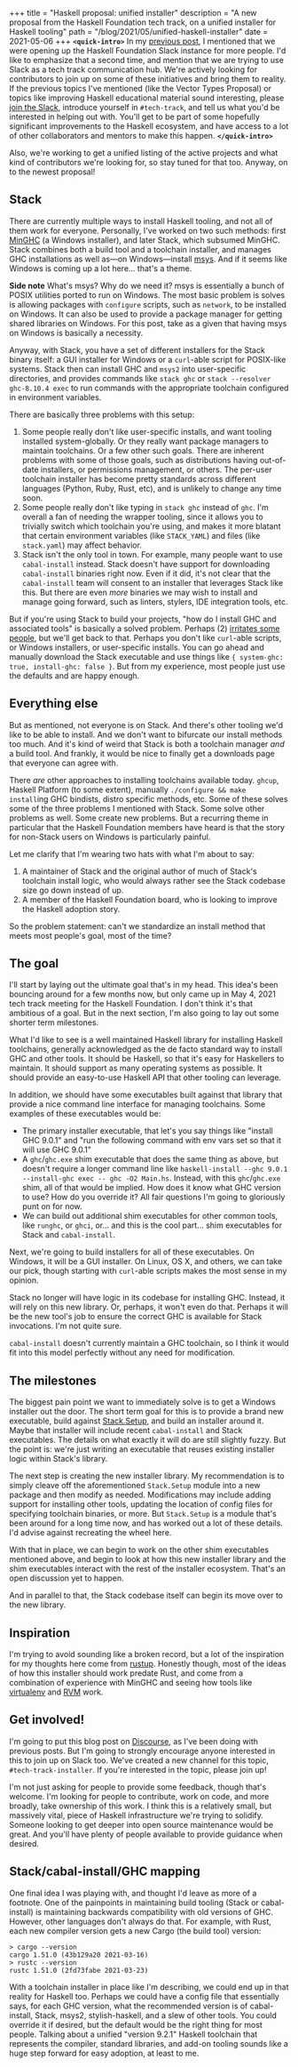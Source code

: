+++
title = "Haskell proposal: unified installer"
description = "A new proposal from the Haskell Foundation tech track, on a unified installer for Haskell tooling"
path = "/blog/2021/05/unified-haskell-installer"
date = 2021-05-06
+++
**`<quick-intro>`** In my [previous post](@/blog/haskell-foundation-board-meeting-minutes-april-8.md), I mentioned that we were opening up the Haskell Foundation Slack instance for more people. I'd like to emphasize that a second time, and mention that we are trying to use Slack as a tech track communication hub. We're actively looking for contributors to join up on some of these initiatives and bring them to reality. If the previous topics I've mentioned (like the Vector Types Proposal) or topics like improving Haskell educational material sound interesting, please [join the Slack](https://join.slack.com/t/haskell-foundation/shared_invite/zt-mjh76fw0-CEjg2NbyVE8rVQDvR~0F4A), introduce yourself in `#tech-track`, and tell us what you'd be interested in helping out with. You'll get to be part of some hopefully significant improvements to the Haskell ecosystem, and have access to a lot of other collaborators and mentors to make this happen. **`</quick-intro>`**

Also, we're working to get a unified listing of the active projects and what kind of contributors we're looking for, so stay tuned for that too. Anyway, on to the newest proposal!

## Stack

There are currently multiple ways to install Haskell tooling, and not all of them work for everyone. Personally, I've worked on two such methods: first [MinGHC](https://github.com/fpco/minghc) (a Windows installer), and later Stack, which subsumed MinGHC. Stack combines both a build tool and a toolchain installer, and manages GHC installations as well as&mdash;on Windows&mdash;install [msys](https://www.msys2.org/). And if it seems like Windows is coming up a lot here... that's a theme.

__Side note__ What's msys? Why do we need it? msys is essentially a bunch of POSIX utilities ported to run on Windows. The most basic problem is solves is allowing packages with `configure` scripts, such as `network`, to be installed on Windows. It can also be used to provide a package manager for getting shared libraries on Windows. For this post, take as a given that having msys on Windows is basically a necessity.

Anyway, with Stack, you have a set of different installers for the Stack binary itself: a GUI installer for Windows or a `curl`-able script for POSIX-like systems. Stack then can install GHC and `msys2` into user-specific directories, and provides commands like `stack ghc` or `stack --resolver ghc-8.10.4 exec` to run commands with the appropriate toolchain configured in environment variables.

There are basically three problems with this setup:

1. Some people really don't like user-specific installs, and want tooling installed system-globally. Or they really want package managers to maintain toolchains. Or a few other such goals. There are inherent problems with some of those goals, such as distributions having out-of-date installers, or permissions management, or others. The per-user toolchain installer has become pretty standards across different languages (Python, Ruby, Rust, etc), and is unlikely to change any time soon.
2. Some people really don't like typing in `stack ghc` instead of `ghc`. I'm overall a fan of needing the wrapper tooling, since it allows you to trivially switch which toolchain you're using, and makes it more blatant that certain environment variables (like `STACK_YAML`) and files (like `stack.yaml`) may affect behavior.
3. Stack isn't the only tool in town. For example, many people want to use `cabal-install` instead. Stack doesn't have support for downloading `cabal-install` binaries right now. Even if it did, it's not clear that the `cabal-install` team will consent to an installer that leverages Stack like this. But there are even _more_ binaries we may wish to install and manage going forward, such as linters, stylers, IDE integration tools, etc.

But if you're using Stack to build your projects, "how do I install GHC and associated tools" is basically a solved problem. Perhaps (2) [irritates some people](https://github.com/commercialhaskell/stack/issues/5515), but we'll get back to that. Perhaps you don't like `curl`-able scripts, or Windows installers, or user-specific installs. You can go ahead and manually download the Stack executable and use things like `{ system-ghc: true, install-ghc: false }`. But from my experience, most people just use the defaults and are happy enough.

## Everything else

But as mentioned, not everyone is on Stack. And there's other tooling we'd like to be able to install. And we don't want to bifurcate our install methods too much. And it's kind of weird that Stack is both a toolchain manager _and_ a build tool. And frankly, it would be nice to finally get a downloads page that everyone can agree with.

There _are_ other approaches to installing toolchains available today. `ghcup`, Haskell Platform (to some extent), manually `./configure && make install`ing GHC bindists, distro specific methods, etc. Some of these solves some of the three problems I mentioned with Stack. Some solve other problems as well. Some create new problems. But a recurring theme in particular that the Haskell Foundation members have heard is that the story for non-Stack users on Windows is particularly painful.

Let me clarify that I'm wearing two hats with what I'm about to say:

1. A maintainer of Stack and the original author of much of Stack's toolchain install logic, who would always rather see the Stack codebase size go down instead of up.
2. A member of the Haskell Foundation board, who is looking to improve the Haskell adoption story.

So the problem statement: can't we standardize an install method that meets most people's goal, most of the time?

## The goal

I'll start by laying out the ultimate goal that's in my head. This idea's been bouncing around for a few months now, but only came up in May 4, 2021 tech track meeting for the Haskell Foundation. I don't think it's that ambitious of a goal. But in the next section, I'm also going to lay out some shorter term milestones.

What I'd like to see is a well maintained Haskell library for installing Haskell toolchains, generally acknowledged as the de facto standard way to install GHC and other tools. It should be Haskell, so that it's easy for Haskellers to maintain. It should support as many operating systems as possible. It should provide an easy-to-use Haskell API that other tooling can leverage.

In addition, we should have some executables built against that library that provide a nice command line interface for managing toolchains. Some examples of these executables would be:

* The primary installer executable, that let's you say things like "install GHC 9.0.1" and "run the following command with env vars set so that it will use GHC 9.0.1"
* A `ghc`/`ghc.exe` shim executable that does the same thing as above, but doesn't require a longer command line like `haskell-install --ghc 9.0.1 --install-ghc exec -- ghc -O2 Main.hs`. Instead, with this `ghc`/`ghc.exe` shim, all of that would be implied. How does it know what GHC version to use? How do you override it? All fair questions I'm going to gloriously punt on for now.
* We can build out additional shim executables for other common tools, like `runghc`, or `ghci`, or... and this is the cool part... shim executables for Stack and `cabal-install`.

Next, we're going to build installers for all of these executables. On Windows, it will be a GUI installer. On Linux, OS X, and others, we can take our pick, though starting with `curl`-able scripts makes the most sense in my opinion.

Stack no longer will have logic in its codebase for installing GHC. Instead, it will rely on this new library. Or, perhaps, it won't even do that. Perhaps it will be the new tool's job to ensure the correct GHC is available for Stack invocations. I'm not quite sure.

`cabal-install` doesn't currently maintain a GHC toolchain, so I think it would fit into this model perfectly without any need for modification.

## The milestones

The biggest pain point we want to immediately solve is to get a Windows installer out the door. The short term goal for this is to provide a brand new executable, build against [Stack.Setup](https://www.stackage.org/haddock/nightly-2021-05-05/stack-2.5.1.1/Stack-Setup.html), and build an installer around it. Maybe that installer will include recent `cabal-install` and Stack executables. The details on what exactly it will do are still slightly fuzzy. But the point is: we're just writing an executable that reuses existing installer logic within Stack's library.

The next step is creating the new installer library. My recommendation is to simply cleave off the aforementioned `Stack.Setup` module into a new package and then modify as needed. Modifications may include adding support for installing other tools, updating the location of config files for specifying toolchain binaries, or more. But `Stack.Setup` is a module that's been around for a long time now, and has worked out a lot of these details. I'd advise against recreating the wheel here.

With that in place, we can begin to work on the other shim executables mentioned above, and begin to look at how this new installer library and the shim executables interact with the rest of the installer ecosystem. That's an open discussion yet to happen.

And in parallel to that, the Stack codebase itself can begin its move over to the new library.

## Inspiration

I'm trying to avoid sounding like a broken record, but a lot of the inspiration for my thoughts here come from [rustup](https://rustup.rs/). Honestly though, most of the ideas of how this installer should work predate Rust, and come from a combination of experience with MinGHC and seeing how tools like [virtualenv](https://pypi.org/project/virtualenv/) and [RVM](https://rvm.io/) work.

## Get involved!

I'm going to put this blog post on [Discourse](https://discourse.haskell.org/), as I've been doing with previous posts. But I'm going to strongly encourage anyone interested in this to join up on Slack too. We've created a new channel for this topic, `#tech-track-installer`. If you're interested in the topic, please join up!

I'm not just asking for people to provide some feedback, though that's welcome. I'm looking for people to contribute, work on code, and more broadly, take ownership of this work. I think this is a relatively small, but massively vital, piece of Haskell infrastructure we're trying to solidify. Someone looking to get deeper into open source maintenance would be great. And you'll have plenty of people available to provide guidance when desired.

## Stack/cabal-install/GHC mapping

One final idea I was playing with, and thought I'd leave as more of a footnote. One of the painpoints in maintaining build tooling (Stack or cabal-install) is maintaining backwards compatibility with old versions of GHC. However, other languages don't always do that. For example, with Rust, each new compiler version gets a new Cargo (the build tool) version:

```
> cargo --version
cargo 1.51.0 (43b129a20 2021-03-16)
> rustc --version
rustc 1.51.0 (2fd73fabe 2021-03-23)
```

With a toolchain installer in place like I'm describing, we could end up in that reality for Haskell too. Perhaps we could have a config file that essentially says, for each GHC version, what the recommended version is of cabal-install, Stack, msys2, stylish-haskell, and a slew of other tools. You could override it if desired, but the default would be the right thing for most people. Talking about a unified "version 9.2.1" Haskell toolchain that represents the compiler, standard libraries, and add-on tooling sounds like a huge step forward for easy adoption, at least to me.
